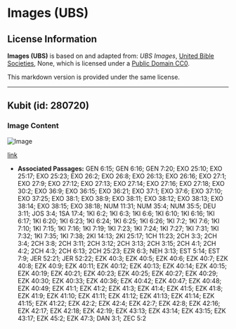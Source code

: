 # Images (UBS)

## License Information

**Images (UBS)** is based on and adapted from: _UBS Images_, [United Bible Societies](https://unitedbiblesocieties.org/), None, which is licensed under a [Public Domain CC0](https://creativecommons.org/public-domain/cc0/).

This markdown version is provided under the same license.



--------------------------------

## Kubit (id: 280720)

### Image Content

![Image](https://cdn.aquifer.bible/aquifer-content/resources/Media/WEB-0167_cubit.jpg)

[link](https://cdn.aquifer.bible/aquifer-content/resources/Media/WEB-0167_cubit.jpg)

* **Associated Passages:** GEN 6:15; GEN 6:16; GEN 7:20; EXO 25:10; EXO 25:17; EXO 25:23; EXO 26:2; EXO 26:8; EXO 26:13; EXO 26:16; EXO 27:1; EXO 27:9; EXO 27:12; EXO 27:13; EXO 27:14; EXO 27:16; EXO 27:18; EXO 30:2; EXO 36:9; EXO 36:15; EXO 36:21; EXO 37:1; EXO 37:6; EXO 37:10; EXO 37:25; EXO 38:1; EXO 38:9; EXO 38:11; EXO 38:12; EXO 38:13; EXO 38:14; EXO 38:15; EXO 38:18; NUM 11:31; NUM 35:4; NUM 35:5; DEU 3:11; JOS 3:4; 1SA 17:4; 1KI 6:2; 1KI 6:3; 1KI 6:6; 1KI 6:10; 1KI 6:16; 1KI 6:17; 1KI 6:20; 1KI 6:23; 1KI 6:24; 1KI 6:25; 1KI 6:26; 1KI 7:2; 1KI 7:6; 1KI 7:10; 1KI 7:15; 1KI 7:16; 1KI 7:19; 1KI 7:23; 1KI 7:24; 1KI 7:27; 1KI 7:31; 1KI 7:32; 1KI 7:35; 1KI 7:38; 2KI 14:13; 2KI 25:17; 1CH 11:23; 2CH 3:3; 2CH 3:4; 2CH 3:8; 2CH 3:11; 2CH 3:12; 2CH 3:13; 2CH 3:15; 2CH 4:1; 2CH 4:2; 2CH 4:3; 2CH 6:13; 2CH 25:23; EZR 6:3; NEH 3:13; EST 5:14; EST 7:9; JER 52:21; JER 52:22; EZK 40:3; EZK 40:5; EZK 40:6; EZK 40:7; EZK 40:8; EZK 40:9; EZK 40:11; EZK 40:12; EZK 40:13; EZK 40:14; EZK 40:15; EZK 40:19; EZK 40:21; EZK 40:23; EZK 40:25; EZK 40:27; EZK 40:29; EZK 40:30; EZK 40:33; EZK 40:36; EZK 40:42; EZK 40:47; EZK 40:48; EZK 40:49; EZK 41:1; EZK 41:2; EZK 41:3; EZK 41:4; EZK 41:5; EZK 41:8; EZK 41:9; EZK 41:10; EZK 41:11; EZK 41:12; EZK 41:13; EZK 41:14; EZK 41:15; EZK 41:22; EZK 42:2; EZK 42:4; EZK 42:7; EZK 42:8; EZK 42:16; EZK 42:17; EZK 42:18; EZK 42:19; EZK 43:13; EZK 43:14; EZK 43:15; EZK 43:17; EZK 45:2; EZK 47:3; DAN 3:1; ZEC 5:2

